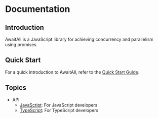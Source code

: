 # Documentation

## Introduction

AwaitAll is a JavaScript library for achieving concurrency and parallelism using promises.

## Quick Start

For a quick introduction to AwaitAll, refer to the [Quick Start Guide](./quick-start.md).

## Topics

- API
  - [JavaScript](./api/javascript/api.md): For JavaScript developers
  - [TypeScript](./api/typescript/api.md): For TypeScript developers
